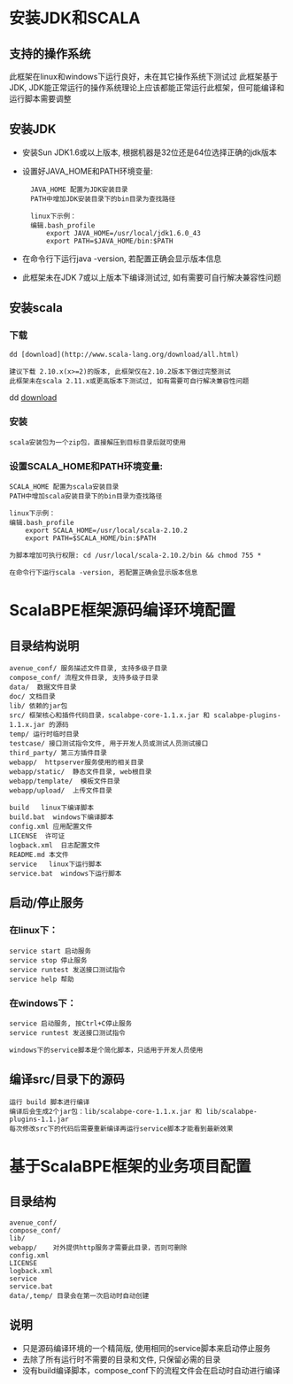 # 安装JDK和SCALA

## 支持的操作系统

此框架在linux和windows下运行良好，未在其它操作系统下测试过
此框架基于JDK, JDK能正常运行的操作系统理论上应该都能正常运行此框架，但可能编译和运行脚本需要调整

## 安装JDK

* 安装Sun JDK1.6或以上版本, 根据机器是32位还是64位选择正确的jdk版本

* 设置好JAVA_HOME和PATH环境变量:

		JAVA_HOME 配置为JDK安装目录
		PATH中增加JDK安装目录下的bin目录为查找路径

		linux下示例：
	    编辑.bash_profile
		    export JAVA_HOME=/usr/local/jdk1.6.0_43
		    export PATH=$JAVA_HOME/bin:$PATH

* 在命令行下运行java -version, 若配置正确会显示版本信息
* 此框架未在JDK 7或以上版本下编译测试过, 如有需要可自行解决兼容性问题

## 安装scala

### 下载 

	dd [download](http://www.scala-lang.org/download/all.html)

	建议下载 2.10.x(x>=2)的版本, 此框架仅在2.10.2版本下做过完整测试
	此框架未在scala 2.11.x或更高版本下测试过, 如有需要可自行解决兼容性问题

dd [download](http://www.scala-lang.org/download/all.html)

### 安装

	scala安装包为一个zip包，直接解压到目标目录后就可使用

### 设置SCALA_HOME和PATH环境变量:

	SCALA_HOME 配置为scala安装目录
	PATH中增加scala安装目录下的bin目录为查找路径

	linux下示例：
    编辑.bash_profile
	    export SCALA_HOME=/usr/local/scala-2.10.2
	    export PATH=$SCALA_HOME/bin:$PATH

    为脚本增加可执行权限: cd /usr/local/scala-2.10.2/bin && chmod 755 *

	在命令行下运行scala -version, 若配置正确会显示版本信息

# ScalaBPE框架源码编译环境配置

## 目录结构说明

	avenue_conf/ 服务描述文件目录, 支持多级子目录
	compose_conf/ 流程文件目录, 支持多级子目录
	data/  数据文件目录
	doc/ 文档目录
	lib/ 依赖的jar包
	src/ 框架核心和插件代码目录，scalabpe-core-1.1.x.jar 和 scalabpe-plugins-1.1.x.jar 的源码 
	temp/ 运行时临时目录
	testcase/ 接口测试指令文件, 用于开发人员或测试人员测试接口
	third_party/ 第三方插件目录
	webapp/  httpserver服务使用的相关目录
	webapp/static/  静态文件目录, web根目录
	webapp/template/  模板文件目录
	webapp/upload/  上传文件目录

	build   linux下编译脚本
	build.bat  windows下编译脚本
	config.xml 应用配置文件
	LICENSE  许可证
	logback.xml  日志配置文件
	README.md 本文件
	service   linux下运行脚本
	service.bat  windows下运行脚本

## 启动/停止服务

### 在linux下：

	service start 启动服务
	service stop 停止服务
	service runtest 发送接口测试指令
	service help 帮助

### 在windows下：

	service 启动服务, 按Ctrl+C停止服务
	service runtest 发送接口测试指令

	windows下的service脚本是个简化脚本，只适用于开发人员使用

## 编译src/目录下的源码

	运行 build 脚本进行编译
	编译后会生成2个jar包：lib/scalabpe-core-1.1.x.jar 和 lib/scalabpe-plugins-1.1.jar 
	每次修改src下的代码后需要重新编译再运行service脚本才能看到最新效果

# 基于ScalaBPE框架的业务项目配置

## 目录结构

	avenue_conf/ 
	compose_conf/
	lib/
	webapp/    对外提供http服务才需要此目录，否则可删除
	config.xml
	LICENSE
	logback.xml
	service
	service.bat
	data/,temp/ 目录会在第一次启动时自动创建

## 说明
		
* 只是源码编译环境的一个精简版, 使用相同的service脚本来启动停止服务
* 去除了所有运行时不需要的目录和文件, 只保留必需的目录
* 没有build编译脚本，compose_conf下的流程文件会在启动时自动进行编译

